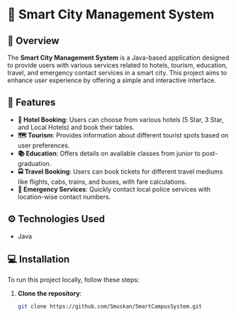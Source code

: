 # 🌆 Smart City Management System

## 📖 Overview
The **Smart City Management System** is a Java-based application designed to provide users with various services related to hotels, tourism, education, travel, and emergency contact services in a smart city. This project aims to enhance user experience by offering a simple and interactive interface.

## 🚀 Features
- **🏨 Hotel Booking**: Users can choose from various hotels (5 Star, 3 Star, and Local Hotels) and book their tables.
- **🗺️ Tourism**: Provides information about different tourist spots based on user preferences.
- **📚 Education**: Offers details on available classes from junior to post-graduation.
- **🚍 Travel Booking**: Users can book tickets for different travel mediums like flights, cabs, trains, and buses, with fare calculations.
- **🚓 Emergency Services**: Quickly contact local police services with location-wise contact numbers.

## ⚙️ Technologies Used
- Java

## 💻 Installation
To run this project locally, follow these steps:

1. **Clone the repository**:
   ```bash
   git clone https://github.com/Smuskan/SmartCampusSystem.git
